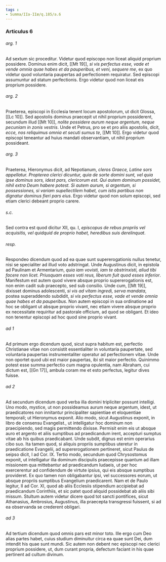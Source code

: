 ```yaml
---
tags : 
- Summa/IIa-IIæ/q.185/a.6
---
```


### Articulus 6

###### arg. 1
Ad sextum sic proceditur. Videtur quod episcopo non liceat aliquid proprium possidere. Dominus enim dicit, [[Mt 19]], *si vis perfectus esse, vade et vende omnia quae habes et da pauperibus, et veni, sequere me*, ex quo videtur quod voluntaria paupertas ad perfectionem requiratur. Sed episcopi assumuntur ad statum perfectionis. Ergo videtur quod non liceat eis proprium possidere.

###### arg. 2
Praeterea, episcopi in Ecclesia tenent locum apostolorum, ut dicit Glossa, [[Lc 10]]. Sed apostolis dominus praecepit ut nihil proprium possiderent, secundum illud [[Mt 10]], *nolite possidere aurum neque argentum, neque pecuniam in zonis vestris*. Unde et Petrus, pro se et pro aliis apostolis, dicit, *ecce, nos reliquimus omnia et secuti sumus te*, [[Mt 10]]. Ergo videtur quod episcopi teneantur ad huius mandati observantiam, ut nihil proprium possideant.

###### arg. 3
Praeterea, Hieronymus dicit, ad Nepotianum, *cleros Graece, Latine sors appellatur. Propterea clerici dicuntur, quia de sorte domini sunt, vel quia ipse dominus sors, idest pars, clericorum est. Qui autem dominum possidet, nihil extra Deum habere potest. Si autem aurum, si argentum, si possessiones, si variam supellectilem habet, cum istis partibus non dignatur dominus fieri pars eius*. Ergo videtur quod non solum episcopi, sed etiam clerici debeant proprio carere.

###### s.c.
Sed contra est quod dicitur XII, qu. I, *episcopus de rebus propriis vel acquisitis, vel quidquid de proprio habet, heredibus suis derelinquat*.

###### resp.
Respondeo dicendum quod ad ea quae sunt supererogationis nullus tenetur, nisi se specialiter ad illud voto adstringat. Unde Augustinus dicit, in epistola ad Paulinam et Armentarium, *quia iam vovisti, iam te obstrinxisti, aliud tibi facere non licet. Priusquam esses voti reus, liberum fuit quod esses inferior*. Manifestum est autem quod vivere absque proprio supererogationis est, non enim cadit sub praecepto, sed sub consilio. Unde cum, [[Mt 19]], dixisset dominus adolescenti, *si vis ad vitam ingredi, serva mandata*, postea superaddendo subdidit, *si vis perfectus esse, vade et vende omnia quae habes et da pauperibus*. Non autem episcopi in sua ordinatione ad hoc se obligant ut absque proprio vivant, nec etiam vivere absque proprio ex necessitate requiritur ad pastorale officium, ad quod se obligant. Et ideo non tenentur episcopi ad hoc quod sine proprio vivant.

###### ad 1
Ad primum ergo dicendum quod, sicut supra habitum est, perfectio Christianae vitae non consistit essentialiter in voluntaria paupertate, sed voluntaria paupertas instrumentaliter operatur ad perfectionem vitae. Unde non oportet quod ubi est maior paupertas, ibi sit maior perfectio. Quinimmo potest esse summa perfectio cum magna opulentia, nam Abraham, cui dictum est, [[Gn 17]], ambula coram me et esto perfectus, legitur dives fuisse.

###### ad 2
Ad secundum dicendum quod verba illa domini tripliciter possunt intelligi. Uno modo, mystice, ut non possideamus aurum neque argentum, idest, ut praedicatores non innitantur principaliter sapientiae et eloquentiae temporali; ut Hieronymus exponit. Alio modo, sicut Augustinus exponit, in libro de consensu Evangelist., ut intelligatur hoc dominum non praecipiendo, sed magis permittendo dixisse. Permisit enim eis ut absque auro et argento et aliis sumptibus ad praedicandum irent, accepturi sumptus vitae ab his quibus praedicabant. Unde subdit, dignus est enim operarius cibo suo. Ita tamen quod, si aliquis propriis sumptibus uteretur in praedicatione Evangelii, ad supererogationem pertineret, sicut Paulus de seipso dicit, I ad Cor. IX. Tertio modo, secundum quod Chrysostomus exponit, ut intelligatur illa dominum discipulis praecepisse quantum ad illam missionem qua mittebantur ad praedicandum Iudaeis, ut per hoc exercerentur ad confidendum de virtute ipsius, qui eis absque sumptibus provideret. Ex quo tamen non obligabantur ipsi, vel successores eorum, ut absque propriis sumptibus Evangelium praedicarent. Nam et de Paulo legitur, II ad Cor. XI, quod ab aliis Ecclesiis stipendium accipiebat ad praedicandum Corinthiis, et sic patet quod aliquid possidebat ab aliis sibi missum. Stultum autem videtur dicere quod tot sancti pontifices, sicut Athanasius, Ambrosius, Augustinus, illa praecepta transgressi fuissent, si ad ea observanda se crederent obligari.

###### ad 3
Ad tertium dicendum quod omnis pars est minor toto. Ille ergo cum Deo alias partes habet, cuius studium diminuitur circa ea quae sunt Dei, dum intendit his quae sunt mundi. Sic autem non debent nec episcopi nec clerici proprium possidere, ut, dum curant propria, defectum faciant in his quae pertinent ad cultum divinum.

